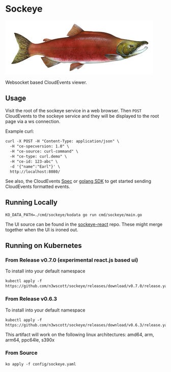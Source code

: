 # Sockeye

![Sockeye Logo](./images/sockeye-logo.png)

Websocket based CloudEvents viewer.

## Usage

Visit the root of the sockeye service in a web browser. Then `POST` CloudEvents
to the sockeye service and they will be displayed to the root page via a ws
connection.

Example curl:

```shell
curl -X POST -H "Content-Type: application/json" \
  -H "ce-specversion: 1.0" \
  -H "ce-source: curl-command" \
  -H "ce-type: curl.demo" \
  -H "ce-id: 123-abc" \
  -d '{"name":"Earl"}' \
  http://localhost:8080/
```

See also, the CloudEvents [Spec](https://github.com/cloudevents/spec) or
[golang SDK](https://github.com/cloudevents/sdk-go) to get started sending
CloudEvents formatted events.

## Running Locally

```shell
KO_DATA_PATH=./cmd/sockeye/kodata go run cmd/sockeye/main.go
```

The UI source can be found in the
[sockeye-react](https://github.com/n3wscott/sockeye-react) repo. These might
merge together when the UI is ironed out.

## Running on Kubernetes

### From Release v0.7.0 (experimental react.js based ui)

To install into your default namespace

```shell
kubectl apply -f https://github.com/n3wscott/sockeye/releases/download/v0.7.0/release.yaml
```

### From Release v0.6.3

To install into your default namespace

```shell
kubectl apply -f https://github.com/n3wscott/sockeye/releases/download/v0.6.3/release.yaml
```

This artifact will work on the following linux architectures: amd64, arm, arm64,
ppc64le, s390x

### From Source

```shell
ko apply -f config/sockeye.yaml
```
